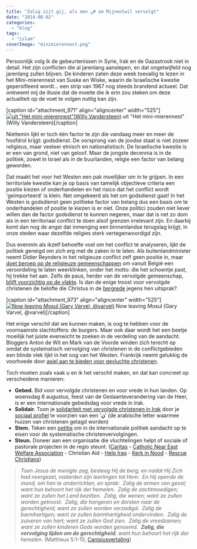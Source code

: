```yaml
---
title: "Zalig zijt gij, als men ﻥ# om Mijnentwil vervolgt"
date: "2014-08-02"
categories: 
  - "blog"
tags: 
  - "islam"
coverImage: "minimierennest.png"
---
```


Persoonlijk volg ik de gebeurtenissen in Syrie, Irak en de Gazastrook niet in detail. Het zijn conflicten die al jarenlang aanslepen, en dat ongetwijfeld nog jarenlang zullen blijven. De kinderen zaten deze week toevallig te lezen in het Mini-mierennest van Suske en Wiske, waarin de Israelische kwestie gepersifleerd wordt… een strip van 1967 nog steeds brandend actueel. Dat ontneemt mij de illusie dat de moeite die ik erin zou steken om deze actualiteit op de voet te volgen nuttig kan zijn.

\[caption id="attachment\_971" align="aligncenter" width="525"\][![uit "Het mini-mierennest"(Willy Vandersteen)](/wp-content/uploads/2014/12/minimierennest.png?w=525)](/wp-content/uploads/2014/12/minimierennest.png) uit "Het mini-mierennest" (Willy Vandersteen)\[/caption\]

Niettemin lijkt er toch één factor te zijn die vandaag meer en meer de hoofdrol krijgt: godsdienst. De oorsprong van de joodse staat is niet zozeer religieus, maar veeleer etnisch en nationalistisch. De Israelische kwestie is er een van grond, niet van geloof. Maar de jongste decennia is in de politiek, zowel in Israel als in de buurlanden, religie een factor van belang geworden.

Dat maakt het voor het Westen een pak moeilijker om in te grijpen. In een territoriale kwestie kan je op basis van tamelijk objectieve criteria een positie kiezen of onderhandelen en het risico dat het conflict wordt 'geïmporteerd' is klein. Net omgekeerd als het om godsdienst gaat! In het Westen is godsdienst geen politieke factor van belang dus een basis om te onderhandelen of positie te kiezen is er niet. Onze politici zouden niet liever willen dan de factor godsdienst te kunnen negeren, maar dat is net zo dom als in een territoriaal conflict te doen alsof grenzen irrelevant zijn. En daarbij komt dan nog de angst dat inmenging een binnenlandse terugslag krijgt, in onze steden waar dezelfde religies sterk vertegenwoordigd zijn.

Dus evenmin als ikzelf behoefte voel om het conflict te analyseren, lijkt de politiek geneigd om zich erg met de zaken in te laten. Als buitenlandminister neemt Didier Reynders in het religieuze conflict zelf geen positie in, maar [doet beroep op de religieuze gemeenschappen](http://www.standaard.be/cnt/dmf20140731_01198841) om vanuit België een veroordeling te laten weerklinken, onder het motto: die het schoentje past, hij trekke het aan. Zelfs de paus, herder van de vervolgde gemeenschap, [blijft voorzichtig op de vlakte](http://www.news.va/en/news/pope-calls-for-dialogue-in-iraq). Is dan de enige troost voor vervolgde christenen de belofte die Christus in de [bergrede](http://www.willibrordbijbel.nl/index.php?p=page&i=64073,64088) jegens hen uitsprak?

\[caption id="attachment\_973" align="aligncenter" width="525"\][![Now leaving Mosul (Gary Varvel, @varvel)](images/nowleavingmosulgaryvarvelvarvel.jpg)](/wp-content/uploads/2014/12/nowleavingmosulgaryvarvelvarvel.jpg) Now leaving Mosul (Gary Varvel, @varvel)\[/caption\]

Het enige verschil dat we kunnen maken, is oog te hebben voor de voornaamste slachtoffers: de burgers. Maar ook daar wordt het een beetje moeilijk het juiste evenwicht te zoeken in de verdeling van de aandacht. Bloggers Anton de Wit en Mark van de Voorde winden zich terecht op omdat de systematisch vervolging van christenen in de conflictgebieden een blinde vlek lijkt in het oog van het Westen. Frankrijk neemt gelukkig de voorhoede door [asiel aan te bieden voor gevluchte christenen](http://www.redstate.com/2014/07/30/france-offers-asylum-iraqi-christians-obama-turns-back/).

Toch moeten zoals vaak u en ik het verschil maken, en dat kan concreet op verscheidene manieren:

- **Gebed.** Bid voor vervolgde christenen en voor vrede in hun landen. Op woensdag 6 augustus, feest van de Gedaanteverandering van de Heer, is er een internationale gebedsdag voor vrede in Irak.
- **Solidair.** Toon je [solidariteit met vervolgde christenen in Irak](http://www.kerkinnood.be/) door je [sociaal profiel](https://twitter.com/hashtag/%D9%86?src=hash) te voorzien van een '**ﻥ**' (de arabische letter waarmee huizen van christenen getagd worden)
- **Stem.** Teken een [petitie](http://www.citizengo.org/en/9810-save-iraqi-christian-community?m=5&tcid=5769237) om in de internationale politiek aandacht op te eisen voor de systematische christenvervolgingen.
- **Steun.** Doneer aan een organisatie die vluchtelingen helpt of sociale of pastorale projecten in de regio steunt. ([Caritas](http://www.caritas.org/where-we-are/middle-east-north-africa/iraq/) - [Catholic Near East Welfare Association](http://www.cnewa.org/donations.aspx?ID=1526&sitecode=HQ&pageno=1) - Christian Aid - [Help Iraq](http://www.helpiraq.org/ "Help Iraq") - [Kerk in Nood](http://www.kerkinnood.nl/index.php?option=com_content&view=article&id=4082:noodhulp-voor-christenen-uit-mosoel-irak&catid=37:midden-oosten&Itemid=57) - [Rescue Christians](http://rescuechristians.org/))

> _Toen Jesus de menigte zag, besteeg Hij de berg; en nadat Hij Zich had neergezet, naderden zijn leerlingen tot Hem.  En Hij opende de mond, om hen te onderrichten, en sprak:  Zalig de armen van geest; want hun behoort het rijk der hemelen.  Zalig de zachtmoedigen; want ze zullen het Land bezitten.  Zalig, die wenen; want ze zullen worden getroost.  Zalig, die hongeren en dorsten naar de gerechtigheid; want ze zullen worden verzadigd.  Zalig de barmhartigen; want ze zullen barmhartigheid ondervinden.  Zalig de zuiveren van hart; want ze zullen God zien.  Zalig de vreedzamen; want ze zullen kinderen Gods worden genoemd._  **_Zalig, die vervolging lijden om de gerechtigheid_**_; want hun behoort het rijk der hemelen._ (Mattheus 5:1-10, [Canisiusvertaling](http://defensiofidei.wordpress.com/apologetiek-apologetica-welkom-bij-defensio-fidei/download-de-petrus-canisiusbijbel/))
